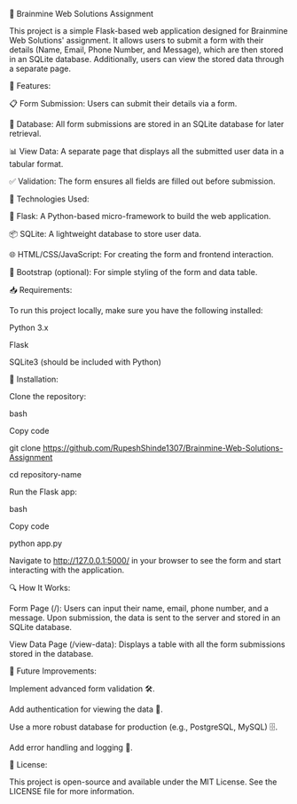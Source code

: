 🧠 Brainmine Web Solutions Assignment

This project is a simple Flask-based web application designed for Brainmine Web Solutions' assignment. It allows users to submit a form with their details (Name, Email, Phone Number, and Message), which are then stored in an SQLite database. Additionally, users can view the stored data through a separate page.



🌟 Features:

📋 Form Submission: Users can submit their details via a form.

💾 Database: All form submissions are stored in an SQLite database for later retrieval.

📊 View Data: A separate page that displays all the submitted user data in a tabular format.

✅ Validation: The form ensures all fields are filled out before submission.



🔧 Technologies Used:

🐍 Flask: A Python-based micro-framework to build the web application.

📦 SQLite: A lightweight database to store user data.

🌐 HTML/CSS/JavaScript: For creating the form and frontend interaction.

🔲 Bootstrap (optional): For simple styling of the form and data table.



📥 Requirements:

To run this project locally, make sure you have the following installed:

Python 3.x

Flask

SQLite3 (should be included with Python)



🚀 Installation:

Clone the repository:

bash

Copy code

git clone 
https://github.com/RupeshShinde1307/Brainmine-Web-Solutions-Assignment

cd repository-name

Run the Flask app:

bash

Copy code

python app.py

Navigate to http://127.0.0.1:5000/ in your browser to see the form and start interacting with the application.



🔍 How It Works:

Form Page (/): Users can input their name, email, phone number, and a message. Upon submission, the data is sent to the server and stored in an SQLite database.

View Data Page (/view-data): Displays a table with all the form submissions stored in the database.



🚀 Future Improvements:

Implement advanced form validation 🛠️.

Add authentication for viewing the data 🔐.

Use a more robust database for production (e.g., PostgreSQL, MySQL) 🗄️.

Add error handling and logging 📜.

📝 License:

This project is open-source and available under the MIT License. See the LICENSE file for more information.
